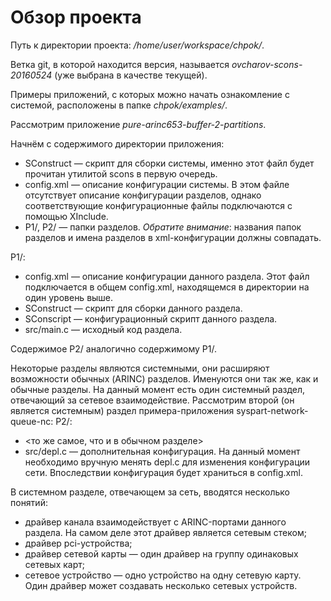 # Обзор проекта
Путь к директории проекта: */home/user/workspace/chpok/*.

Ветка git, в которой находится версия, называется *ovcharov-scons-20160524* (уже выбрана в качестве текущей).

Примеры приложений, с которых можно начать ознакомление с системой, расположены в папке *chpok/examples/*.

Рассмотрим приложение *pure-arinc653-buffer-2-partitions*.

Начнём с содержимого директории приложения:

 - SConstruct — скрипт для сборки системы, именно этот файл будет прочитан утилитой scons в первую очередь.
 - config.xml — описание конфигурации системы. В этом файле отсутствует описание конфигурации разделов, однако соответствующие конфигурационные файлы подключаются с помощью XInclude.
 - P1/, P2/ — папки разделов.
*Обратите внимание*: названия папок разделов и имена разделов в xml-конфигурации должны совпадать.

P1/:

 - config.xml — описание конфигурации данного раздела. Этот файл подключается в общем config.xml, находящемся в директории на один уровень выше.
 - SConstruct — скрипт для сборки данного раздела.
 - SConscript — конфигурационный скрипт данного раздела.
 - src/main.c — исходный код раздела.
 
Содержимое P2/ аналогично содержимому P1/.

Некоторые разделы являются системными, они расширяют возможности обычных (ARINC) разделов. Именуются они так же, как и обычные разделы. 
На данный момент есть один системный раздел, отвечающий за сетевое взаимодействие.
Рассмотрим второй (он является системным) раздел примера-приложения syspart-network-queue-nc:
P2/:

 - <то же самое, что и в обычном разделе>
 - src/depl.c — дополнительная конфигурация. На данный момент необходимо вручную менять depl.c для изменения конфигурации сети. Впоследствии конфигурация будет храниться в config.xml.

В системном разделе, отвечающем за сеть, вводятся несколько понятий:

 - драйвер канала взаимодействует с ARINC-портами данного раздела. На самом деле этот драйвер является сетевым стеком;
 - драйвер pci-устройства;
 - драйвер сетевой карты — один драйвер на группу одинаковых сетевых карт;
 - сетевое устройство — одно устройство на одну сетевую карту. Один драйвер может создавать несколько сетевых устройств.

